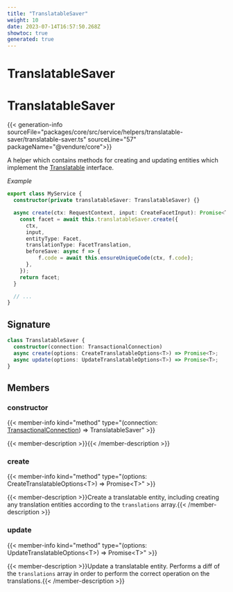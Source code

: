 ```yaml
---
title: "TranslatableSaver"
weight: 10
date: 2023-07-14T16:57:50.268Z
showtoc: true
generated: true
---
```

<!-- This file was generated from the Vendure source. Do not modify. Instead, re-run the "docs:build" script -->

# TranslatableSaver
<div class="symbol">


# TranslatableSaver

{{< generation-info sourceFile="packages/core/src/service/helpers/translatable-saver/translatable-saver.ts" sourceLine="57" packageName="@vendure/core">}}

A helper which contains methods for creating and updating entities which implement the <a href='/typescript-api/entities/interfaces#translatable'>Translatable</a> interface.

*Example*

```TypeScript
export class MyService {
  constructor(private translatableSaver: TranslatableSaver) {}

  async create(ctx: RequestContext, input: CreateFacetInput): Promise<Translated<Facet>> {
    const facet = await this.translatableSaver.create({
      ctx,
      input,
      entityType: Facet,
      translationType: FacetTranslation,
      beforeSave: async f => {
          f.code = await this.ensureUniqueCode(ctx, f.code);
      },
    });
    return facet;
  }

  // ...
}
```

## Signature

```TypeScript
class TranslatableSaver {
  constructor(connection: TransactionalConnection)
  async create(options: CreateTranslatableOptions<T>) => Promise<T>;
  async update(options: UpdateTranslatableOptions<T>) => Promise<T>;
}
```
## Members

### constructor

{{< member-info kind="method" type="(connection: <a href='/typescript-api/data-access/transactional-connection#transactionalconnection'>TransactionalConnection</a>) => TranslatableSaver"  >}}

{{< member-description >}}{{< /member-description >}}

### create

{{< member-info kind="method" type="(options: CreateTranslatableOptions&#60;T&#62;) => Promise&#60;T&#62;"  >}}

{{< member-description >}}Create a translatable entity, including creating any translation entities according
to the `translations` array.{{< /member-description >}}

### update

{{< member-info kind="method" type="(options: UpdateTranslatableOptions&#60;T&#62;) => Promise&#60;T&#62;"  >}}

{{< member-description >}}Update a translatable entity. Performs a diff of the `translations` array in order to
perform the correct operation on the translations.{{< /member-description >}}


</div>
